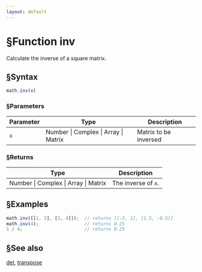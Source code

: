 ```yaml
---
layout: default
---
```


<h1 id="function-inv"><a href="#function-inv">&sect;</a>Function inv</h1>

Calculate the inverse of a square matrix.


<h2 id="syntax"><a href="#syntax">&sect;</a>Syntax</h2>

```js
math.inv(x)
```

<h3 id="parameters"><a href="#parameters">&sect;</a>Parameters</h3>

Parameter | Type | Description
--------- | ---- | -----------
`x` | Number &#124; Complex &#124; Array &#124; Matrix | Matrix to be inversed

<h3 id="returns"><a href="#returns">&sect;</a>Returns</h3>

Type | Description
---- | -----------
Number &#124; Complex &#124; Array &#124; Matrix | The inverse of `x`.


<h2 id="examples"><a href="#examples">&sect;</a>Examples</h2>

```js
math.inv([[1, 2], [3, 4]]);  // returns [[-2, 1], [1.5, -0.5]]
math.inv(4);                 // returns 0.25
1 / 4;                       // returns 0.25
```


<h2 id="see-also"><a href="#see-also">&sect;</a>See also</h2>

[det](det.html),
[transpose](transpose.html)


<!-- Note: This file is automatically generated from source code comments. Changes made in this file will be overridden. -->
